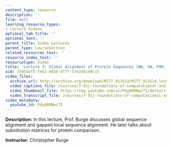 ```yaml
---
content_type: resource
description: ''
file: null
learning_resource_types:
- Lecture Videos
optional_tab_title: ''
optional_text: ''
parent_title: Video Lectures
parent_type: CourseSection
related_resources_text: ''
resource_index_text: ''
resourcetype: Video
title: 'Lecture 3: Global Alignment of Protein Sequences (NW, SW, PAM, BLOSUM)'
uid: 3f056ef5-fe62-4658-df7f-57e2dbce0c15
video_files:
  archive_url: http://archive.org/download/MIT7.91JS14/MIT7_91JS14_lec03_300k.mp4
  video_captions_file: /courses/7-91j-foundations-of-computational-and-systems-biology-spring-2014/1efcd73d2deb563d8ed38d89b5486f76_PdyARRNwi7I.vtt
  video_thumbnail_file: https://img.youtube.com/vi/PdyARRNwi7I/default.jpg
  video_transcript_file: /courses/7-91j-foundations-of-computational-and-systems-biology-spring-2014/7670305271aa420379b5a5585cadf087_PdyARRNwi7I.pdf
video_metadata:
  youtube_id: PdyARRNwi7I
---
```


**Description:** In this lecture, Prof. Burge discusses global sequence alignment and gapped local sequence alignment. He later talks about substitution matrices for protein comparison.

**Instructor:** Christopher Burge